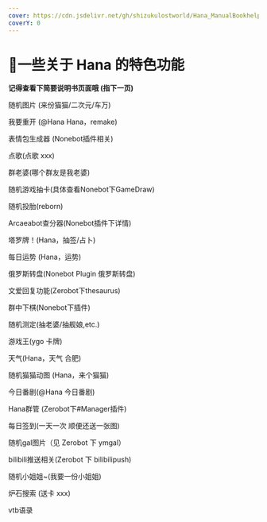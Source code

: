 ```yaml
---
cover: https://cdn.jsdelivr.net/gh/shizukulostworld/Hana_ManualBookhelper@main/.gitbook/assets/IMG_20211011_001458_108.jpg
coverY: 0
---
```


# 🌈一些关于 Hana 的特色功能

**记得查看下简要说明书页面哦 (指下一页)**

随机图片 (来份猫猫/二次元/车万)

我要重开 (@Hana Hana，remake)

表情包生成器 (Nonebot插件相关)

点歌(点歌 xxx)

群老婆(哪个群友是我老婆)

随机游戏抽卡(具体查看Nonebot下GameDraw)

随机投胎(reborn)

Arcaeabot查分器(Nonebot插件下详情)

塔罗牌！(Hana，抽签/占卜)

每日运势 (Hana，运势)

俄罗斯转盘(Nonebot Plugin 俄罗斯转盘)

文爱回复功能(Zerobot下thesaurus)

群中下棋(Nonebot下插件)

随机测定(抽老婆/抽舰娘,etc.)

游戏王(ygo 卡牌)

天气(Hana，天气 合肥)

随机猫猫动图 (Hana，来个猫猫)

今日番剧(@Hana 今日番剧)

Hana群管 (Zerobot下#Manager插件)

每日签到(一天一次 顺便还送一张图)

随机gal图片（见 Zerobot 下 ymgal）

bilibili推送相关(Zerobot 下 bilibilipush)

随机小姐姐~(我要一份小姐姐)

炉石搜索 (送卡 xxx)

vtb语录
